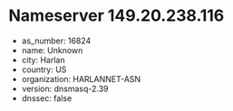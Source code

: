 # Nameserver 149.20.238.116

* as_number: 16824
* name: Unknown
* city: Harlan
* country: US
* organization: HARLANNET-ASN
* version: dnsmasq-2.39
* dnssec: false
